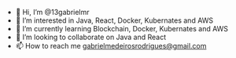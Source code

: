 - 👋 Hi, I’m @13gabrielmr
- 👀 I’m interested in Java, React, Docker, Kubernates and AWS
- 🌱 I’m currently learning Blockchain, Docker, Kubernates and AWS
- 💞️ I’m looking to collaborate on Java and React
- 📫 How to reach me gabrielmedeirosrodrigues@gmail.com

<!---
13gabrielmr/13gabrielmr is a ✨ special ✨ repository because its `README.md` (this file) appears on your GitHub profile.
You can click the Preview link to take a look at your changes.
--->
